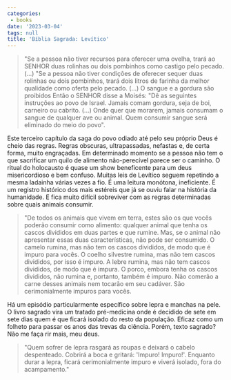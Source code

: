 ```yaml
---
categories:
 - books
date: '2023-03-04'
tags: null
title: 'Bíblia Sagrada: Levítico'
---
```


>
> "Se a pessoa não tiver recursos para oferecer uma ovelha, trará ao SENHOR duas rolinhas ou dois pombinhos como castigo pelo pecado.
> (...)
> "Se a pessoa não tiver condições de oferecer sequer duas rolinhas ou dois pombinhos, trará dois litros de farinha da melhor qualidade como oferta pelo pecado.
> (...)
> O sangue e a gordura são proibidos Então o SENHOR disse a Moisés: "Dê as seguintes instruções ao povo de Israel. Jamais comam gordura, seja de boi, carneiro ou cabrito.
> (...)
> Onde quer que morarem, jamais consumam o sangue de qualquer ave ou animal. Quem consumir sangue será eliminado do meio do povo". 
>

Este terceiro capítulo da saga do povo odiado até pelo seu próprio Deus é cheio das regras. Regras obscuras, ultrapassadas, nefastas e, de certa forma, muito engraçadas. Em determinado momento se a pessoa não tem o que sacrificar um quilo de alimento não-perecível parece ser o caminho. O ritual do holocausto é quase um show beneficente para um deus misericordioso e bem confuso. Muitas leis de Levítico seguem repetindo a mesma ladainha várias vezes a fio. É uma leitura monótona, ineficiente. É um registro histórico dos mais estéreis que já se ouviu falar na história da humanidade. E fica muito difícil sobreviver com as regras determinadas sobre quais animais consumir.

> "De todos os animais que vivem em terra, estes são os que vocês poderão consumir como alimento: qualquer animal que tenha os cascos divididos em duas partes e que rumine. Mas, se o animal não apresentar essas duas características, não pode ser consumido. O camelo rumina, mas não tem os cascos divididos, de modo que é impuro para vocês. O coelho silvestre rumina, mas não tem cascos divididos, por isso é impuro. A lebre rumina, mas não tem cascos divididos, de modo que é impura. O porco, embora tenha os cascos divididos, não rumina e, portanto, também é impuro. Não comerão a carne desses animais nem tocarão em seu cadáver. São cerimonialmente impuros para vocês. 

Há um episódio particularmente específico sobre lepra e manchas na pele. O livro sagrado vira um tratado pré-medicina onde é decidido de sete em sete dias quem é que ficará isolado do resto da população. Eficaz como um folheto para passar os anos das trevas da ciência. Porém, texto sagrado? Não me faça rir mais, meu deus.

> "Quem sofrer de lepra rasgará as roupas e deixará o cabelo despenteado.  Cobrirá a boca e gritará: 'Impuro! Impuro!'. Enquanto durar a lepra, ficará cerimonialmente impuro e viverá isolado, fora do acampamento." 
